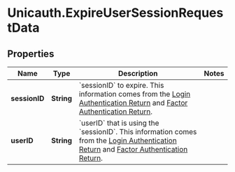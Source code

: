# Unicauth.ExpireUserSessionRequestData

## Properties
Name | Type | Description | Notes
------------ | ------------- | ------------- | -------------
**sessionID** | **String** | &#x60;sessionID&#x60; to expire. This information comes from the [Login Authentication Return](#section/Login-Authentication) and [Factor Authentication Return](#section/Factor-Authentication). | 
**userID** | **String** | &#x60;userID&#x60; that is using the &#x60;sessionID&#x60;. This information comes from the [Login Authentication Return](#section/Login-Authentication) and [Factor Authentication Return](#section/Factor-Authentication). | 
